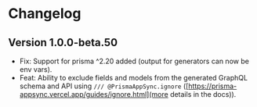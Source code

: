 # Changelog

## Version 1.0.0-beta.50

- Fix: Support for prisma ^2.20 added (output for generators can now be env vars).
- Feat: Ability to exclude fields and models from the generated GraphQL schema and API using `/// @PrismaAppSync.ignore` ([https://prisma-appsync.vercel.app/guides/ignore.html](more details in the docs)).
